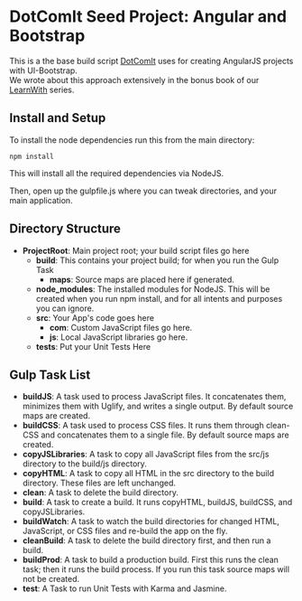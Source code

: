 # DotComIt Seed Project: Angular and Bootstrap

This is a the base build script [DotComIt](http://www.dot-com-it.com) uses for creating AngularJS projects with UI-Bootstrap.  
We wrote about this approach extensively in the bonus book of our [LearnWith](https://www.learn-with.com) series.

## Install and Setup

To install the node dependencies run this from the main directory:

```
npm install
```

This will install all the required dependencies via NodeJS.

Then, open up the gulpfile.js where you can tweak directories, and your main application.


## Directory Structure

* **ProjectRoot**: Main project root; your build script files go here
    * **build**: This contains your project build; for when you run the Gulp Task
        * **maps**: Source maps are placed here if generated.
    * **node_modules**: The installed modules for NodeJS. This will be created when you run npm install, and for all intents and purposes you can ignore.
    * **src**: Your App's code goes here
        * **com**: Custom JavaScript files go here.
        * **js**: Local JavaScript libraries go here.
    * **tests**: Put your Unit Tests Here


## Gulp Task List

* **buildJS**: A task used to process JavaScript files. It concatenates them, minimizes them with Uglify, and writes a single output.  By default source maps are created.
* **buildCSS**: A task used to process CSS files. It runs them through clean-CSS and concatenates them to a single file.  By default source maps are created.
* **copyJSLibraries**: A task to copy all JavaScript files from the src/js directory to the build/js directory.
* **copyHTML**: A task to copy all HTML in the src directory to the build directory. These files are left unchanged.
* **clean**: A task to delete the build directory.
* **build**: A task to create a build. It runs copyHTML, buildJS, buildCSS, and copyJSLibraries.
* **buildWatch**: A task to watch the build directories for changed HTML, JavaScript, or CSS files and re-build the app on the fly.
* **cleanBuild**: A task to delete the build directory first, and then run a build.
* **buildProd**: A task to build a production build.  First this runs the clean task; then it runs the build process.  If you run this task source maps will not be created.
* **test**: A Task to run Unit Tests with Karma and Jasmine.
